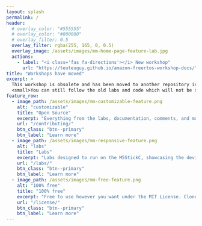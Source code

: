```yaml
---
layout: splash
permalink: /
header:
  # overlay_color: "#555555"
  # overlay_color: "#000000"
  # overlay_filter: 0.5
  overlay_filter: rgba(255, 165, 0, 0.5)
  overlay_image: /assets/images/mm-home-page-feature-lab.jpg
  actions:
    - label: "<i class='fas fa-directions'></i> New workshop"
      url: "https://teuteuguy.github.io/amazon-freertos-workshop-docs/"
title: "Workshops have moved"
excerpt: >
  This workshop is obsolete and has been moved to another repository in order to support more devices. Please use the below link to redirect to the new repository.<br />
  <small>You can still follow the old labs and code which will not be supported anymore, by following the setup at the top.</small>
feature_row:
  - image_path: /assets/images/mm-customizable-feature.png
    alt: "customizable"
    title: "Open Source"
    excerpt: "Everything from the labs, documentation, comments, and more can be submitted by the community thanks to Github."
    url: "/contributing/"
    btn_class: "btn--primary"
    btn_label: "Learn more"
  - image_path: /assets/images/mm-responsive-feature.png
    alt: "labs"
    title: "Labs"
    excerpt: "Labs designed to run on the M5StickC, showcasing the device and Amazon FreeRTOS capabilities."
    url: "/labs/"
    btn_class: "btn--primary"
    btn_label: "Learn more"
  - image_path: /assets/images/mm-free-feature.png
    alt: "100% free"
    title: "100% free"
    excerpt: "Free to use however you want under the MIT License. Clone it, fork it, customize it... whatever!"
    url: "/license/"
    btn_class: "btn--primary"
    btn_label: "Learn more"      
---
```

